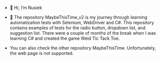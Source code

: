 - 👋 Hi, I’m Nusiek
  
- 🌱 The repository MaybeThisTime_v2 is my journey through learning automatization tests with Selenium, WebDriver and C#. This repository contains examples of tests for the radio button, dropdown list, and suggestion list. There were a couple of months of the break when I was learning C# and created the game Weid Tic Tack Toe. 

- You can also check the other repository MaybeThisTime. Unfortunately, the web page is not supported.
